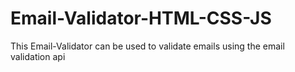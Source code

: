 # Email-Validator-HTML-CSS-JS
This Email-Validator can be used to validate emails using the email validation api
